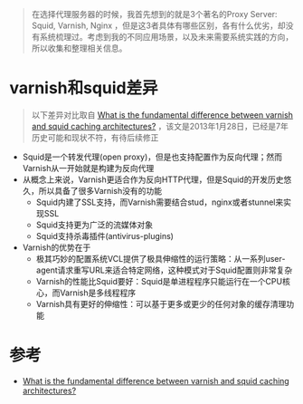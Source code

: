 > 在选择代理服务器的时候，我首先想到的就是3个著名的Proxy Server: Squid, Varnish, Nginx ，但是这3者具体有哪些区别，各有什么优劣，却没有系统梳理过。考虑到我的不同应用场景，以及未来需要系统实践的方向，所以收集和整理相关信息。

# varnish和squid差异

> 以下差异对比取自 [What is the fundamental difference between varnish and squid caching architectures?](https://www.quora.com/What-is-the-fundamental-difference-between-varnish-and-squid-caching-architectures) ，该文是2013年1月28日，已经是7年历史可能和现状不符，有待后续修正

* Squid是一个转发代理(open proxy)，但是也支持配置作为反向代理；然而Varnish从一开始就是构建为反向代理
* 从概念上来说，Varnish更适合作为反向HTTP代理，但是Squid的开发历史悠久，所以具备了很多Varnish没有的功能
    * Squid内建了SSL支持，而Varnish需要结合stud，nginx或者stunnel来实现SSL
    * Squid支持更为广泛的流媒体对象
    * Squid支持杀毒插件(antivirus-plugins)
* Varnish的优势在于
    * 极其巧妙的配置系统VCL提供了极具伸缩性的运行策略：从一系列user-agent请求重写URL来适合特定网络，这种模式对于Squid配置则非常复杂
    * Varnish的性能比Squid要好：Squid是单进程程序只能运行在一个CPU核心，而Varnish是多线程程序
    * Varnish具有更好的伸缩性：可以基于更多或更少的任何对象的缓存清理功能



# 参考

* [What is the fundamental difference between varnish and squid caching architectures?](https://www.quora.com/What-is-the-fundamental-difference-between-varnish-and-squid-caching-architectures)